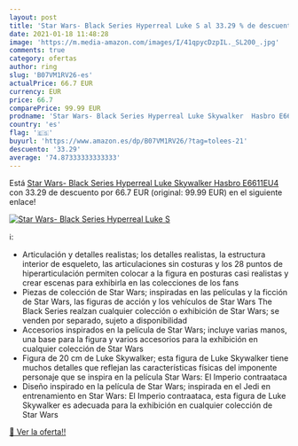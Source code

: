 ```yaml
---
layout: post
title: 'Star Wars- Black Series Hyperreal Luke S al 33.29 % de descuento'
date: 2021-01-18 11:48:28
image: 'https://m.media-amazon.com/images/I/41qpycDzpIL._SL200_.jpg'
comments: true
category: ofertas
author: ring
slug: 'B07VM1RV26-es'
actualPrice: 66.7 EUR
currency: EUR
price: 66.7
comparePrice: 99.99 EUR
prodname: 'Star Wars- Black Series Hyperreal Luke Skywalker  Hasbro E6611EU4 '
country: 'es'
flag: '🇪🇸'
buyurl: 'https://www.amazon.es/dp/B07VM1RV26/?tag=tolees-21'
descuento: '33.29'
average: '74.87333333333333'
---
```


Está [Star Wars- Black Series Hyperreal Luke Skywalker  Hasbro E6611EU4 ](https://www.amazon.es/dp/B07VM1RV26/?tag=tolees-21) con 33.29 de descuento por 66.7 EUR (original: 99.99 EUR) en el siguiente enlace!

[![Star Wars- Black Series Hyperreal Luke S](https://m.media-amazon.com/images/I/41qpycDzpIL._SL200_.jpg)](https://www.amazon.es/dp/B07VM1RV26/?tag=tolees-21)

ℹ️:

- Articulación y detalles realistas; los detalles realistas, la estructura interior de esqueleto, las articulaciones sin costuras y los 28 puntos de hiperarticulación permiten colocar a la figura en posturas casi realistas y crear escenas para exhibirla en las colecciones de los fans
- Piezas de colección de Star Wars; inspiradas en las películas y la ficción de Star Wars, las figuras de acción y los vehículos de Star Wars The Black Series realzan cualquier colección o exhibición de Star Wars; se venden por separado, sujeto a disponibilidad
- Accesorios inspirados en la película de Star Wars; incluye varias manos, una base para la figura y varios accesorios para la exhibición en cualquier colección de Star Wars
- Figura de 20 cm de Luke Skywalker; esta figura de Luke Skywalker tiene muchos detalles que reflejan las características físicas del imponente personaje que se inspira en la película Star Wars: El Imperio contraataca
- Diseño inspirado en la película de Star Wars; inspirada en el Jedi en entrenamiento en Star Wars: El Imperio contraataca, esta figura de Luke Skywalker es adecuada para la exhibición en cualquier colección de Star Wars

[🛒 Ver la oferta!!](https://www.amazon.es/dp/B07VM1RV26/?tag=tolees-21)
